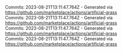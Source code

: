 Commits: 2023-08-21T13:11:47.764Z - Generated via https://github.com/marketplace/actions/artificial-grass
<br>
Commits: 2023-08-21T13:11:47.764Z - Generated via https://github.com/marketplace/actions/artificial-grass
<br>
Commits: 2023-08-21T13:11:47.764Z - Generated via https://github.com/marketplace/actions/artificial-grass
<br>
Commits: 2023-08-21T13:11:47.764Z - Generated via https://github.com/marketplace/actions/artificial-grass
<br>
